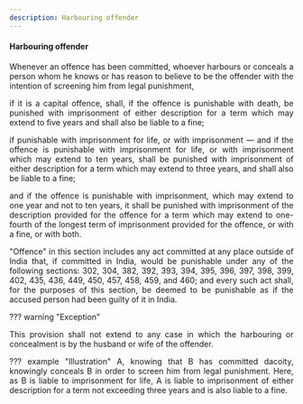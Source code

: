 ```yaml
---
description: Harbouring offender
---
```


#### Harbouring offender
<div style="text-align: justify">

Whenever an offence has been committed, whoever harbours or conceals a person whom he knows or has reason to believe to be the offender with the intention of screening him from legal punishment,

</p>

if it is a capital offence, shall, if the offence is punishable with death, be punished with imprisonment of either description for a term which may extend to five years and shall also be liable to a fine;

</p>

if punishable with imprisonment for life, or with imprisonment — and if the offence is punishable with imprisonment for life, or with imprisonment which may extend to ten years, shall be punished with imprisonment of either description for a term which may extend to three years, and shall also be liable to a fine;

</p>

and if the offence is punishable with imprisonment, which may extend to one year and not to ten years, it shall be punished with imprisonment of the description provided for the offence for a term which may extend to one-fourth of the longest term of imprisonment provided for the offence, or with a fine, or with both.

</p>

"Offence" in this section includes any act committed at any place outside of India that, if committed in India, would be punishable under any of the following sections: 302, 304, 382, 392, 393, 394, 395, 396, 397, 398, 399, 402, 435, 436, 449, 450, 457, 458, 459, and 460; and every such act shall, for the purposes of this section, be deemed to be punishable as if the accused person had been guilty of it in India.

</div>

??? warning "Exception"
    <div style="text-align: justify"> This provision shall not extend to any case in which the harbouring or concealment is by the husband or wife of the offender.

??? example "Illustration"
    A, knowing that B has committed dacoity, knowingly conceals B in order to screen him from legal punishment. Here, as B is liable to imprisonment for life, A is liable to imprisonment of either description for a term not exceeding three years and is also liable to a fine.
